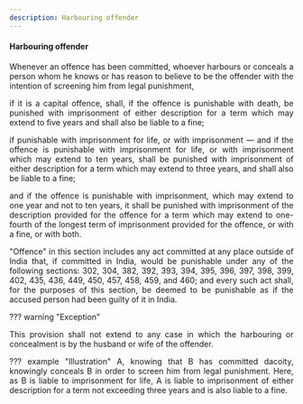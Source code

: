 ```yaml
---
description: Harbouring offender
---
```


#### Harbouring offender
<div style="text-align: justify">

Whenever an offence has been committed, whoever harbours or conceals a person whom he knows or has reason to believe to be the offender with the intention of screening him from legal punishment,

</p>

if it is a capital offence, shall, if the offence is punishable with death, be punished with imprisonment of either description for a term which may extend to five years and shall also be liable to a fine;

</p>

if punishable with imprisonment for life, or with imprisonment — and if the offence is punishable with imprisonment for life, or with imprisonment which may extend to ten years, shall be punished with imprisonment of either description for a term which may extend to three years, and shall also be liable to a fine;

</p>

and if the offence is punishable with imprisonment, which may extend to one year and not to ten years, it shall be punished with imprisonment of the description provided for the offence for a term which may extend to one-fourth of the longest term of imprisonment provided for the offence, or with a fine, or with both.

</p>

"Offence" in this section includes any act committed at any place outside of India that, if committed in India, would be punishable under any of the following sections: 302, 304, 382, 392, 393, 394, 395, 396, 397, 398, 399, 402, 435, 436, 449, 450, 457, 458, 459, and 460; and every such act shall, for the purposes of this section, be deemed to be punishable as if the accused person had been guilty of it in India.

</div>

??? warning "Exception"
    <div style="text-align: justify"> This provision shall not extend to any case in which the harbouring or concealment is by the husband or wife of the offender.

??? example "Illustration"
    A, knowing that B has committed dacoity, knowingly conceals B in order to screen him from legal punishment. Here, as B is liable to imprisonment for life, A is liable to imprisonment of either description for a term not exceeding three years and is also liable to a fine.
